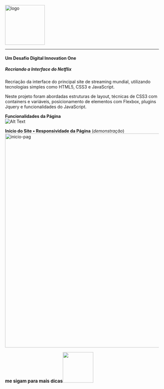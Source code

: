 <img src="https://logodownload.org/wp-content/uploads/2014/10/netflix-logo-1-1.png" alt="logo" width="130px">
<hr>

#### Um  Desafio Digital Innovation One
##### Recriando a Interface do Netflix 
Recriação da interface do principal site de streaming mundial, utilizando tecnologias simples como HTML5, CSS3 e JavaScript. 

Neste projeto foram abordadas estruturas de layout, técnicas de CSS3 com containers e variáveis, posicionamento de elementos com Flexbox, plugins Jquery e funcionalidades do JavaScript.

**Funcionalidades da Página** <br>
![Alt Text](https://github.com/narelo/netflix-interface/blob/main/img/demo.gif?raw=true)

**Início do Site • Responsividade da Página** (*demonstração*) 
<img src="https://github.com/narelo/netflix-interface/blob/main/img/inicio.JPG?raw=true" alt="inicio-pag" width="700px">

<p style="font-size:15px"><b>me sigam para mais dicas</b><img src="https://github.com/narelo/netflix-interface/blob/main/img/avatar.png?raw=true" width="100px"></p>






